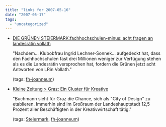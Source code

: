 ```yaml
---
title: "links for 2007-05-16"
date: "2007-05-17"
tags: 
  - "uncategorized"
---
```


- [DIE GRÜNEN STEIERMARK:fachhochschulen-minus: acht fragen an landesrätin vollath](http://www.stmk.gruene.at/themen.php?tid=46418&kid=65)
    
    "Nachdem... Klubobfrau Ingrid Lechner-Sonnek... aufgedeckt hat, dass den Fachhochschulen fast drei Millionen weniger zur Verfügung stehen als es die Landesrätin versprochen hat, fordern die Grünen jetzt acht Antworten von LRin Vollath."
    
    (tags: [fh-joanneum](http://del.icio.us/heinzwittenbrink/fh-joanneum))
    
- [Kleine Zeitung > Graz: Ein Cluster für Kreative](http://www.kleine.at/regionen/steiermark/graz/432287/index.do)
    
    "Buchmann sieht für Graz die Chance, sich als "City of Design" zu etablieren. Immerhin sind im Großraum der Landeshauptstadt 12,5 Prozent aller Beschäftigten in der Kreativwirtschaft tätig."
    
    (tags: [Steiermark,](http://del.icio.us/heinzwittenbrink/Steiermark,) [fh-joanneum](http://del.icio.us/heinzwittenbrink/fh-joanneum))

